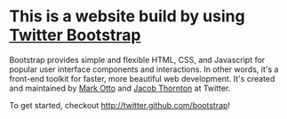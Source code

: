 This is a website build by using [Twitter Bootstrap](http://twitter.github.com/bootstrap) 
=================

Bootstrap provides simple and flexible HTML, CSS, and Javascript for popular user interface components and interactions. In other words, it's a front-end toolkit for faster, more beautiful web development. It's created and maintained by [Mark Otto](http://twitter.com/mdo) and [Jacob Thornton](http://twitter.com/fat) at Twitter.

To get started, checkout http://twitter.github.com/bootstrap!
